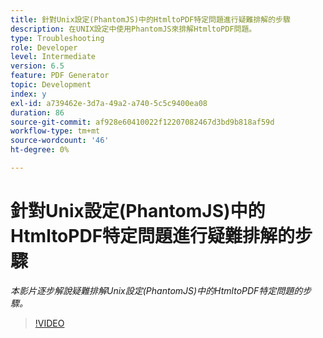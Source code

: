```yaml
---
title: 針對Unix設定(PhantomJS)中的HtmltoPDF特定問題進行疑難排解的步驟
description: 在UNIX設定中使用PhantomJS來排解HtmltoPDF問題。
type: Troubleshooting
role: Developer
level: Intermediate
version: 6.5
feature: PDF Generator
topic: Development
index: y
exl-id: a739462e-3d7a-49a2-a740-5c5c9400ea08
duration: 86
source-git-commit: af928e60410022f12207082467d3bd9b818af59d
workflow-type: tm+mt
source-wordcount: '46'
ht-degree: 0%

---
```


# 針對Unix設定(PhantomJS)中的HtmltoPDF特定問題進行疑難排解的步驟

*本影片逐步解說疑難排解Unix設定(PhantomJS)中的HtmltoPDF特定問題的步驟。*

>[!VIDEO](https://video.tv.adobe.com/v/335546?quality=12&learn=on)
